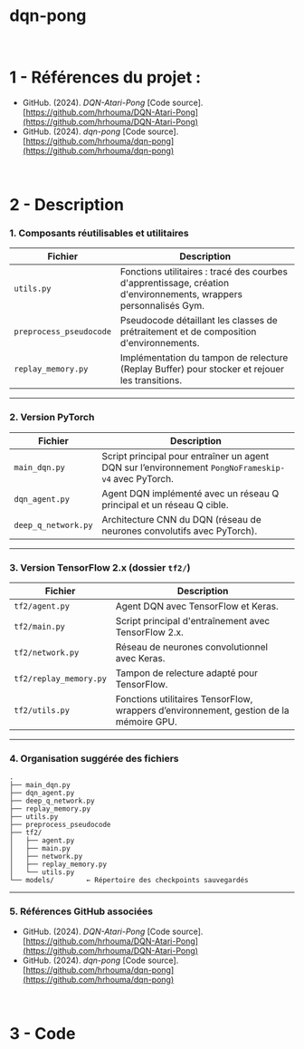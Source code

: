# dqn-pong



<br/>

# 1 - **Références du projet :**

* GitHub. (2024). *DQN-Atari-Pong* \[Code source]. [https://github.com/hrhouma/DQN-Atari-Pong](https://github.com/hrhouma/DQN-Atari-Pong)
* GitHub. (2024). *dqn-pong* \[Code source]. [https://github.com/hrhouma/dqn-pong](https://github.com/hrhouma/dqn-pong)





<br/>

# 2 - Description

### 1. Composants réutilisables et utilitaires

| Fichier                 | Description                                                                                                       |
| ----------------------- | ----------------------------------------------------------------------------------------------------------------- |
| `utils.py`              | Fonctions utilitaires : tracé des courbes d'apprentissage, création d'environnements, wrappers personnalisés Gym. |
| `preprocess_pseudocode` | Pseudocode détaillant les classes de prétraitement et de composition d'environnements.                            |
| `replay_memory.py`      | Implémentation du tampon de relecture (Replay Buffer) pour stocker et rejouer les transitions.                    |

---

### 2. Version PyTorch

| Fichier             | Description                                                                                         |
| ------------------- | --------------------------------------------------------------------------------------------------- |
| `main_dqn.py`       | Script principal pour entraîner un agent DQN sur l’environnement `PongNoFrameskip-v4` avec PyTorch. |
| `dqn_agent.py`      | Agent DQN implémenté avec un réseau Q principal et un réseau Q cible.                               |
| `deep_q_network.py` | Architecture CNN du DQN (réseau de neurones convolutifs avec PyTorch).                              |

---

### 3. Version TensorFlow 2.x (dossier `tf2/`)

| Fichier                | Description                                                                            |
| ---------------------- | -------------------------------------------------------------------------------------- |
| `tf2/agent.py`         | Agent DQN avec TensorFlow et Keras.                                                    |
| `tf2/main.py`          | Script principal d'entraînement avec TensorFlow 2.x.                                   |
| `tf2/network.py`       | Réseau de neurones convolutionnel avec Keras.                                          |
| `tf2/replay_memory.py` | Tampon de relecture adapté pour TensorFlow.                                            |
| `tf2/utils.py`         | Fonctions utilitaires TensorFlow, wrappers d’environnement, gestion de la mémoire GPU. |

---

### 4. Organisation suggérée des fichiers

```
.
├── main_dqn.py
├── dqn_agent.py
├── deep_q_network.py
├── replay_memory.py
├── utils.py
├── preprocess_pseudocode
├── tf2/
│   ├── agent.py
│   ├── main.py
│   ├── network.py
│   ├── replay_memory.py
│   └── utils.py
└── models/        ← Répertoire des checkpoints sauvegardés
```

---

### 5. Références GitHub associées

* GitHub. (2024). *DQN-Atari-Pong* \[Code source]. [https://github.com/hrhouma/DQN-Atari-Pong](https://github.com/hrhouma/DQN-Atari-Pong)
* GitHub. (2024). *dqn-pong* \[Code source]. [https://github.com/hrhouma/dqn-pong](https://github.com/hrhouma/dqn-pong)



<br/>

# 3 - Code
